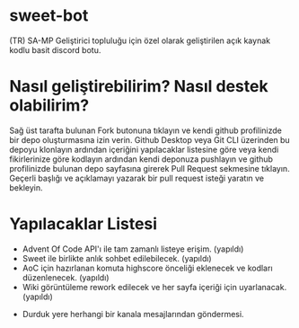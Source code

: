 # sweet-bot
(TR) SA-MP Geliştirici topluluğu için özel olarak geliştirilen açık kaynak kodlu basit discord botu.

# Nasıl geliştirebilirim? Nasıl destek olabilirim?

Sağ üst tarafta bulunan Fork butonuna tıklayın ve kendi github profilinizde bir depo oluşturmasına izin verin. Github Desktop veya Git CLI üzerinden bu depoyu klonlayın ardından içeriğini yapılacaklar listesine göre veya kendi fikirlerinize göre kodlayın ardından kendi deponuza pushlayın ve github profilinizde bulunan depo sayfasına girerek Pull Request sekmesine tıklayın. Geçerli başlığı ve açıklamayı yazarak bir pull request isteği yaratın ve bekleyin.

# Yapılacaklar Listesi
+ Advent Of Code API'ı ile tam zamanlı listeye erişim. (yapıldı)
+ Sweet ile birlikte anlık sohbet edilebilecek. (yapıldı)
+ AoC için hazırlanan komuta highscore önceliği eklenecek ve kodları düzenlenecek. (yapıldı)
+ Wiki görüntüleme rework edilecek ve her sayfa içeriği için uyarlanacak. (yapıldı)
- Durduk yere herhangi bir kanala mesajlarından göndermesi.